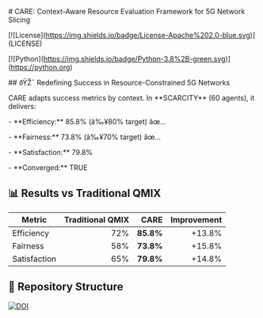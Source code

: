 ﻿\# CARE: Context-Aware Resource Evaluation Framework for 5G Network Slicing



\[!\[License](https://img.shields.io/badge/License-Apache%202.0-blue.svg)](LICENSE)

\[!\[Python](https://img.shields.io/badge/Python-3.8%2B-green.svg)](https://python.org)



\## ðŸŽ¯ Redefining Success in Resource-Constrained 5G Networks



CARE adapts success metrics by context. In \*\*SCARCITY\*\* (60 agents), it delivers:

\- \*\*Efficiency:\*\* 85.8% (â‰¥80% target) âœ…

\- \*\*Fairness:\*\* 73.8% (â‰¥70% target) âœ…

\- \*\*Satisfaction:\*\* 79.8%

\- \*\*Converged:\*\* TRUE



## 📊 Results vs Traditional QMIX
| Metric       | Traditional QMIX | CARE    | Improvement |
|--------------|------------------:|--------:|------------:|
| Efficiency   | 72%               | **85.8%** | +13.8%     |
| Fairness     | 58%               | **73.8%** | +15.8%     |
| Satisfaction | 65%               | **79.8%** | +14.8%     |

## 📁 Repository Structure
[![DOI](https://zenodo.org/badge/DOI/10.5281/zenodo.17096921.svg)](https://doi.org/10.5281/zenodo.17096921)



